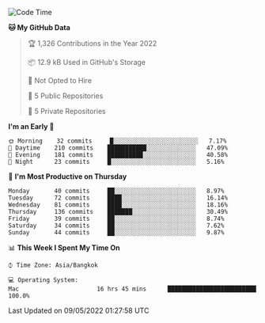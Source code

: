 <!--START_SECTION:waka-->
![Code Time](http://img.shields.io/badge/Code%20Time-0-blue)

**🐱 My GitHub Data** 

> 🏆 1,326 Contributions in the Year 2022
 > 
> 📦 12.9 kB Used in GitHub's Storage 
 > 
> 🚫 Not Opted to Hire
 > 
> 📜 5 Public Repositories 
 > 
> 🔑 5 Private Repositories  
 > 
**I'm an Early 🐤** 

```text
🌞 Morning    32 commits     █░░░░░░░░░░░░░░░░░░░░░░░░   7.17% 
🌆 Daytime    210 commits    ███████████░░░░░░░░░░░░░░   47.09% 
🌃 Evening    181 commits    ██████████░░░░░░░░░░░░░░░   40.58% 
🌙 Night      23 commits     █░░░░░░░░░░░░░░░░░░░░░░░░   5.16%

```
📅 **I'm Most Productive on Thursday** 

```text
Monday       40 commits     ██░░░░░░░░░░░░░░░░░░░░░░░   8.97% 
Tuesday      72 commits     ████░░░░░░░░░░░░░░░░░░░░░   16.14% 
Wednesday    81 commits     ████░░░░░░░░░░░░░░░░░░░░░   18.16% 
Thursday     136 commits    ███████░░░░░░░░░░░░░░░░░░   30.49% 
Friday       39 commits     ██░░░░░░░░░░░░░░░░░░░░░░░   8.74% 
Saturday     34 commits     ██░░░░░░░░░░░░░░░░░░░░░░░   7.62% 
Sunday       44 commits     ██░░░░░░░░░░░░░░░░░░░░░░░   9.87%

```


📊 **This Week I Spent My Time On** 

```text
⌚︎ Time Zone: Asia/Bangkok

💻 Operating System: 
Mac                      16 hrs 45 mins      █████████████████████████   100.0%

```


 Last Updated on 09/05/2022 01:27:58 UTC
<!--END_SECTION:waka-->